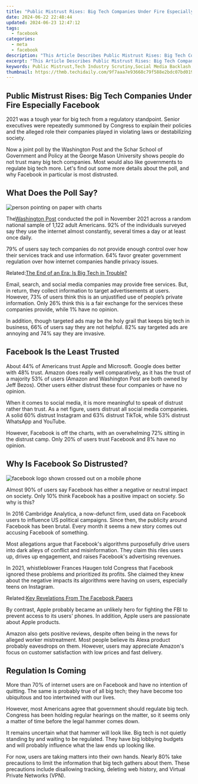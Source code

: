 ```yaml
---
title: "Public Mistrust Rises: Big Tech Companies Under Fire Especially Facebook"
date: 2024-06-22 22:48:44
updated: 2024-06-23 12:47:12
tags:
  - facebook
categories:
  - meta
  - facebook
description: "This Article Describes Public Mistrust Rises: Big Tech Companies Under Fire Especially Facebook"
excerpt: "This Article Describes Public Mistrust Rises: Big Tech Companies Under Fire Especially Facebook"
keywords: Public Mistrust,Tech Industry Scrutiny,Social Media Backlash,Corporate Transparency Issues,Privacy Concerns Big Tech,Facebook Trust Decline,Digital Giants Accountability
thumbnail: https://thmb.techidaily.com/9f7aaa7e93668c79f588e2bdc07bd0199fd9952e273ede775f53891cdecae42d.jpg
---
```


## Public Mistrust Rises: Big Tech Companies Under Fire Especially Facebook

 2021 was a tough year for big tech from a regulatory standpoint. Senior executives were repeatedly summoned by Congress to explain their policies and the alleged role their companies played in violating laws or destabilizing society.

 Now a joint poll by the Washington Post and the Schar School of Government and Policy at the George Mason University shows people do not trust many big tech companies. Most would also like governments to regulate big tech more. Let's find out some more details about the poll, and why Facebook in particular is most distrusted.

## What Does the Poll Say?

![person pointing on paper with charts](https://static1.makeuseofimages.com/wordpress/wp-content/uploads/2021/12/survey.jpg)

 The[Washington Post](https://context-cdn.washingtonpost.com/notes/prod/default/documents/bad5bba7-476c-4c62-af50-89b25ee900db/note/806258bc-ed60-4ef6-a706-b8291639b0a3.#page=1) conducted the poll in November 2021 across a random national sample of 1,122 adult Americans. 92% of the individuals surveyed say they use the internet almost constantly, several times a day or at least once daily.

 79% of users say tech companies do not provide enough control over how their services track and use information. 64% favor greater government regulation over how internet companies handle privacy issues.

 Related:[The End of an Era: Is Big Tech in Trouble?](https://www.makeuseof.com/is-big-tech-in-trouble/)

 Email, search, and social media companies may provide free services. But, in return, they collect information to target advertisements at users. However, 73% of users think this is an unjustified use of people’s private information. Only 26% think this is a fair exchange for the services these companies provide, while 1% have no opinion.

 In addition, though targeted ads may be the holy grail that keeps big tech in business, 66% of users say they are not helpful. 82% say targeted ads are annoying and 74% say they are invasive.

## Facebook Is the Least Trusted

 About 44% of Americans trust Apple and Microsoft. Google does better with 48% trust. Amazon does really well comparatively, as it has the trust of a majority 53% of users (Amazon and Washington Post are both owned by Jeff Bezos). Other users either distrust these four companies or have no opinion.

 When it comes to social media, it is more meaningful to speak of distrust rather than trust. As a net figure, users distrust all social media companies. A solid 60% distrust Instagram and 63% distrust TikTok, while 53% distrust WhatsApp and YouTube.

 However, Facebook is off the charts, with an overwhelming 72% sitting in the distrust camp. Only 20% of users trust Facebook and 8% have no opinion.

## Why Is Facebook So Distrusted?

![facebook logo shown crossed out on a mobile phone](https://static1.makeuseofimages.com/wordpress/wp-content/uploads/2021/12/facebook-eraser.jpg)

 Almost 90% of users say Facebook has either a negative or neutral impact on society. Only 10% think Facebook has a positive impact on society. So why is this?

 In 2016 Cambridge Analytica, a now-defunct firm, used data on Facebook users to influence US political campaigns. Since then, the publicity around Facebook has been brutal. Every month it seems a new story comes out accusing Facebook of something.

 Most allegations argue that Facebook's algorithms purposefully drive users into dark alleys of conflict and misinformation. They claim this riles users up, drives up engagement, and raises Facebook's advertising revenues.

 In 2021, whistleblower Frances Haugen told Congress that Facebook ignored these problems and prioritized its profits. She claimed they knew about the negative impacts its algorithms were having on users, especially teens on Instagram.

 Related:[Key Revelations From The Facebook Papers](https://www.makeuseof.com/key-revelations-facebook-papers/)

 By contrast, Apple probably became an unlikely hero for fighting the FBI to prevent access to its users' phones. In addition, Apple users are passionate about Apple products.

 Amazon also gets positive reviews, despite often being in the news for alleged worker mistreatment. Most people believe its Alexa product probably eavesdrops on them. However, users may appreciate Amazon's focus on customer satisfaction with low prices and fast delivery.

## Regulation Is Coming

 More than 70% of internet users are on Facebook and have no intention of quitting. The same is probably true of all big tech; they have become too ubiquitous and too intertwined with our lives.

 However, most Americans agree that government should regulate big tech. Congress has been holding regular hearings on the matter, so it seems only a matter of time before the legal hammer comes down.

 It remains uncertain what that hammer will look like. Big tech is not quietly standing by and waiting to be regulated. They have big lobbying budgets and will probably influence what the law ends up looking like.

 For now, users are taking matters into their own hands. Nearly 80% take precautions to limit the information that big tech gathers about them. These precautions include disallowing tracking, deleting web history, and Virtual Private Networks (VPN).


<ins class="adsbygoogle"
     style="display:block"
     data-ad-format="autorelaxed"
     data-ad-client="ca-pub-7571918770474297"
     data-ad-slot="1223367746"></ins>



<ins class="adsbygoogle"
     style="display:block"
     data-ad-client="ca-pub-7571918770474297"
     data-ad-slot="8358498916"
     data-ad-format="auto"
     data-full-width-responsive="true"></ins>
